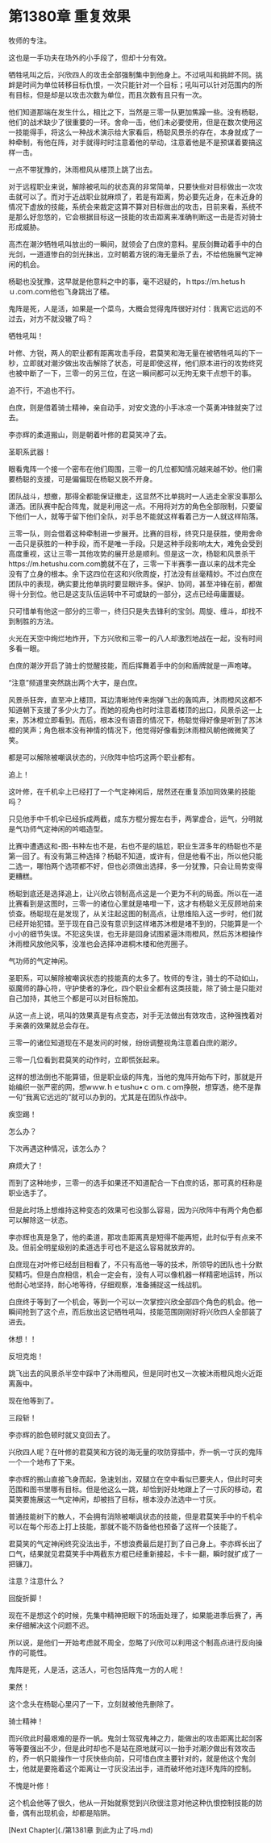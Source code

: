 # 第1380章 重复效果

牧师的专注。

这也是一手功夫在场外的小手段了，但却十分有效。

牺牲吼叫之后，兴欣四人的攻击全部强制集中到他身上。不过吼叫和挑衅不同。挑衅是时间为单位转移目标仇恨，一次只能针对一个目标；吼叫可以针对范围内的所有目标，但是却是以攻击次数为单位，而且次数有且只有一次。

他们知道那端在发生什么，相比之下，当然是三零一队更加焦躁一些。没有杨聪，他们的战术缺少了很重要的一环。舍命一击，他们未必要使用，但是在数次使用这一技能得手，将这么一种战术演示给大家看后，杨聪风景杀的存在，本身就成了一种牵制，有他在阵，对手就得时时注意着他的举动，注意着他是不是预谋着要搞这样一击。

一点不带犹豫的，沐雨橙风从楼顶上跳了出去。

对于远程职业来说，解除被吼叫的状态真的非常简单，只要快些对目标做出一次攻击就可以了。而对于近战职业就麻烦了，若是有距离，势必要先近身，在未近身的情况下虚放的技能，系统会来裁定这算不算对目标做出的攻击，目前来看，系统不是那么好忽悠的，它会根据目标这一技能的攻击距离来准确判断这一击是否对骑士形成威胁。

高杰在潮汐牺牲吼叫放出的一瞬间，就领会了白庶的意料。星辰剑舞动着手中的白光剑，一道道惨白的剑光抹出，立时朝着方锐的海无量杀了去，不给他施展气定神闲的机会。

杨聪也没犹豫，这早就是他意料之中的事，毫不迟疑的，ｈttps://ｍ.hetusｈｕ.coｍ.coｍ他也飞身跳出了楼。

鬼阵是死，人是活，如果是一个菜鸟，大概会觉得鬼阵很好对付：我离它远远的不过去，对方不就没辙了吗？

牺牲吼叫！

叶修、方锐，两人的职业都有距离攻击手段，君莫笑和海无量在被牺牲吼叫的下一秒，立即就对潮汐做出攻击解除了状态，可是即使这样，他们原本进行的攻势终究也被中断了一下，三零一的另三位，在这一瞬间都可以无拘无束干点想干的事。

追不行，不追也不行。

白庶，则是借着骑士精神，亲自动手，对安文逸的小手冰凉一个英勇冲锋就突了过去。

李亦辉的柔道搬山，则是朝着叶修的君莫笑冲了去。

圣职系武器！

眼看鬼阵一个接一个密布在他们周围，三零一的几位都知情况越来越不妙。他们需要杨聪的支援，可是偏偏现在杨聪又脱不开身。

团队战斗，想撤，那得全都能保证撤走，这显然不比单挑时一人逃走全家没事那么潇洒。团队赛中配合阵鬼，就是利用这一点。不用将对方的角色全部限制，只要留下他们一人，就等于留下他们全队，对手总不能就这样看着己方一人就这样陷落。

三零一队，则会借着这种牵制进一步展开。比赛的目标，终究只是获胜，使用舍命一击只是获胜的一种手段，而不是唯一手段。只是这种手段影响太大，难免会受到高度重视，这让三零一其他攻势的展开总是顺利。但是这一次，杨聪和风景杀干https://m.hetushu.com.com脆就不在了，三零一下半赛季一直以来的战术完全没有了立身的根本。余下这四位在这和兴欣周旋，打法没有丝毫精妙。不过白庶在团队中的表现，确实要比他单挑时要显眼许多。保护、协同，甚至冲锋在前，都做得十分到位。他已是这支队伍运转中不可或缺的一部分，这点已经毋庸置疑。

只可惜单有他这一部分的三零一，终归只是失去锋利的宝剑。周旋、缠斗，却找不到制胜的方法。

火光在天空中绚烂地炸开，下方兴欣和三零一的八人却激烈地战在一起，没有时间多看一眼。

白庶的潮汐开启了骑士的觉醒技能，而后挥舞着手中的剑和盾牌就是一声咆哮。

“注意”频道里突然跳出两个大字，是白庶。

风景杀狂奔，直至冲上楼顶，耳边清晰地传来炮弹飞出的轰鸣声，沐雨橙风这都不知道朝下支援了多少火力了。而她的视角也时时注意着楼顶的出口，风景杀这一上来，苏沐橙立即看到。而后，根本没有语音的情况下，杨聪觉得好像是听到了苏沐橙的笑声；角色根本没有神情的情况下，他觉得好像看到沐雨橙风朝他微微笑了笑。

都是可以解除被嘲讽状态的，兴欣阵中恰巧这两个职业都有。

追上！

这叶修，在千机伞上已经打了一个气定神闲后，居然还在重复添加同效果的技能吗？

只见他手中千机伞已经拆成两截，成东方棍分握左右手，两掌虚合，运气，分明就是气功师气定神闲的吟唱造型。

比赛中遭遇这和-图-书种左也不是，右也不是的尴尬，职业生涯多年的杨聪也不是第一回了。有没有第三种选择？杨聪不知道，或许有，但是他看不出，所以他只能二选一，哪怕两个选项都不好，但也必须做出选择，多一分犹豫，只会让局势变得更糟糕。

杨聪到底还是选择追上，让兴欣占领制高点这是一个更为不利的局面。所以在一进比赛看到是这图时，三零一的诸位心里就是咯噔一下，这才有杨聪义无反顾地前来侦查。杨聪现在是发现了，从关注起这图的制高点，让思维陷入这一步时，他们就已经开始犯错。至于现在自己没有意识到这样堵苏沐橙是堵不到的，只能算是一个小小的细节失误。不犯这失误，也无非是回身试图紧逼沐雨橙风，然后苏沐橙操作沐雨橙风放他风筝，没准也会选择冲进桐木楼和他兜圈子。

气功师的气定神闲。

圣职系，可以解除被嘲讽状态的技能真的太多了。牧师的专注，骑士的不动如山，驱魔师的静心符，守护使者的净化，四个职业全都有这类技能，除了骑士是只能对自己加持，其他三个都是可以对目标施加。

从这一点上说，吼叫的效果真是有点变态，对手无法做出有效攻击，这种强拽着对手来袭的效果就总会存在。

三零一的诸位知道现在不是发问的时候，纷纷调整视角注意着白庶的潮汐。

三零一几位看到君莫笑的动作时，立即慌张起来。

这样的想法倒也不能算错，但是职业级的阵鬼，当他的鬼阵开始布下时，那就是开始编织一张严密的网，想wｗw.ｈｅtushu•ｃｏm.ｃoｍ挣脱，想穿透，绝不是靠一句“我离它远远的”就可以办到的。尤其是在团队作战中。

疾空踢！

怎么办？

下次再遇这种情况，该怎么办？

麻烦大了！

而到了这种地步，三零一的选手如果还不知道配合一下白庶的话，那可真的枉称是职业选手了。

但是此时场上想维持这种变态的效果可也没那么容易，因为兴欣阵中有两个角色都可以解除这一状态。

李亦辉也真是急了，他的柔道，那攻击距离真是短得不能再短，此时似乎有点来不及。但前全明星级别的柔道选手可也不是这么容易就放弃的。

白庶现在对叶修已经刮目相看了，不只有高他一等的技术，所领导的团队也十分默契精巧。但是白庶相信，机会一定会有，没有人可以像机器一样精密地运转，所以他耐心地坚持，耐心地等待，仔细观察，准备捕捉这一线战机。

白庶终于等到了一个机会，等到一个可以一次掌控兴欣全部四个角色的机会。他一瞬间抢到了这个点，而后放出这记牺牲吼叫，技能范围刚刚好将兴欣四人全部装了进去。

休想！！

反坦克炮！

跳飞出去的风景杀半空中踩中了沐雨橙风，但是同时也又一次被沐雨橙风炮火近距离轰中。

现在他等到了。

三段斩！

李亦辉的脸色顿时就又变回去了。

兴欣四人呢？在叶修的君莫笑和方锐的海无量的攻防穿插中，乔一帆一寸灰的鬼阵一个一个地布了下来。

李亦辉的搬山直接飞身而起，急速划出，双腿立在空中看似已要夹人，但此时可夹范围和图书里哪有目标。但是他这么一跳，却恰到好处地跟上了一寸灰的移动，君莫笑要施展这一气定神闲，却被挡了目标，根本没办法选中一寸灰。

普通技能树下的散人，不会拥有消除被嘲讽状态的技能，但是君莫笑手中的千机伞可以在每个形态上打上技能，那就不能不防备他也预备了这样一个技能了。

君莫笑的气定神闲终究没法出手，不想浪费最后是打到了自己身上。李亦辉长出了口气，结果就见君莫笑手中两截东方棍已经重新接起，卡卡一翻，瞬时就扩成了一把镰刀。

注意？注意什么？

回旋折脚！

现在不是想这个的时候，先集中精神把眼下的场面处理了，如果能进季后赛了，再来仔细解决这个问题不迟。

所以说，是他们一开始考虑就不周全，忽略了兴欣可以利用这个制高点进行反向操作的可能性。

鬼阵是死，人是活，这活人，可也包括阵鬼一方的人呢！

果然！

这个念头在杨聪心里闪了一下，立刻就被他先删除了。

骑士精神！

而兴欣此时最艰难的是乔一帆。鬼剑士驾驭鬼神之力，能做出的攻击距离比起剑客等等要强出不少，但是此时却也不是站在原地就可以一抬手对潮汐做出有效攻击的，乔一帆只能操作一寸灰快些向前，只可惜白庶主要针对的，就是他这个鬼剑士，他就是要拖着这个距离让一寸灰没法出手，进而破坏他对连环鬼阵的控制。

不愧是叶修！

这个机会他等了很久，他从一开始就察觉到兴欣很注意对他这种仇恨控制技能的防备，偶有出现机会，却都是陷阱。



[Next Chapter](./第1381章 到此为止了吗.md)
